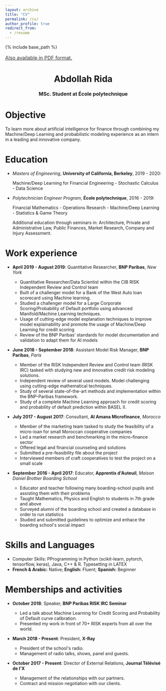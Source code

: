 ```yaml
---
layout: archive
title: "CV"
permalink: /cv/
author_profile: true
redirect_from:
  - /resume
---
```


{% include base_path %}

<a style="line-height: 1.5;" href="http://AbdollahRida.github.io/Abdollah Rida - Resume.pdf"><span style="color: #333333;"><span style="font-size: medium;">Also available in PDF format.</span></span></a>
<h1 class="western" align="center"><b>Abdollah Rida</b></h1>
<p style="line-height: 1.5;" align="center"><span style="font-size: medium;"><b>MSc. Student at École polytechnique</b> </span></p>

Objective
======
To learn more about artificial intelligence for finance through combining my Machine/Deep Learning and probabilistic
modeling experience as an intern in a leading and innovative company.

Education
======
* *Masters of Engineering*, **University of California, Berkeley**, 2019 - 2020:

  Machine/Deep Learning for Financial Engineering - Stochastic Calculus - Data Science
  
* *Polytechnician Engineer Program*, **École polytechnique**, 2016 - 2019:

  Financial Mathematics - Operations Research - Machine/Deep Learning - Statistics & Game Theory
  
  Additional education through seminars in: Architecture, Private and Administrative Law, Public Finances, Market Research,                Company and Injury Assessment.

Work experience
======
* __April 2019 - August 2019__: Quantitative Researcher, **BNP Paribas**, *New York*
  * Quantitative Researcher/Data Scientist within the CIB RISK Independent Review and Control team
  * Built of a challenger model for a Bank of the West Auto loan scorecard using Machine learning.
  * Studied a challenger model for a Large Corporate Scoring/Probability of Default portfolio using advanced Manifold/Machine Learning techniques.
  * Usage of cutting-edge model explanation techniques to improve model explainability and promote the usage of Machine/Deep Learning for credit scoring
  * Review of the BNP Paribas’ standards for model documentation and validation to adapt them for AI models
  
* __June 2018 - September 2018__: Assistant Model Risk Manager, **BNP Paribas**, *Paris*
  * Member of the RISK Independent Review and Control team (RISK IRC) tasked with studying new and innovative credit risk modeling  solutions.
  * Independent review of several used models. Model challenging using cutting-edge mathematical techniques.
  * Study of several state-of-the-art methods and implementation within the BNP-Paribas framework.
  * Study of a complete Machine Learning approach for credit scoring and probability of default prediction within BASEL II.

* __July 2017 - August 2017__: Consultant, **Al Amana Microfinance**, *Morocco*
  * Member of the marketing team tasked to study the feasibility of a micro-loan for small Moroccan cooperative companies
  * Led a market research and benchmarking in the micro-finance sector
  * Offered legal and financial counseling and solutions
  * Submitted a pre-feasibility file about the project
  * Interviewed members of craft cooperatives to test the project on a small scale

* __September 2016 - April 2017__: Educator, **Apprentis d'Auteuil**, *Maison Daniel Brottier Boarding School*
  * Educator and teacher following many boarding-school pupils and assisting them with their problems
  * Taught Mathematics, Physics and English to students in 7th grade and above
  * Surveyed alumni of the boarding school and created a database in order to run statistics
  * Studied and submitted guidelines to optimize and enhace the boarding school's social impact
  
Skills and Languages
======
* Computer Skills: PProgramming in Python (scikit-learn, pytorch, tensorflow, keras), Java, C++ & R. Typesetting in LATEX
* __French & Arabic:__ Native; __English:__ Fluent; __Spanish:__ Beginner

Memberships and activities
======
* __October 2018__: Speaker, **BNP Paribas RISK IRC Seminar**
  * Led a talk about Machine Learning for Credit Scoring and Probability of Default curve calibration.
  * Presented my work in front of 70+ RISK experts from all over the world.
  
* __March 2018 - Present__: President, **X-Ray**
  * President of the school's radio. 
  * Management of radio talks, shows, panel and guests.

* __October 2017 - Present__: Director of External Relations, **Journal Télévisé de l'X**
  * Management of the relationships with our partners.
  * Contract and mission negotiation with our clients.
  


  
